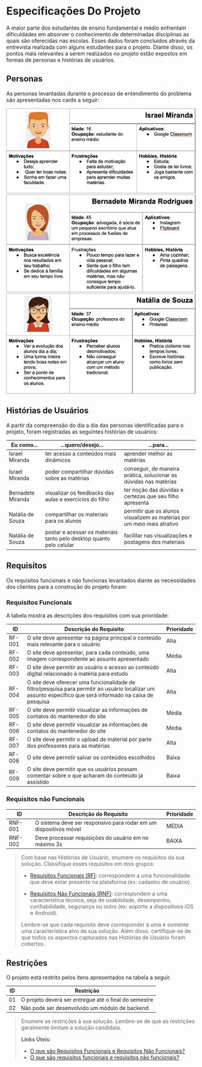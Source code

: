 # Especificações Do Projeto

A maior parte dos estudantes de ensino fundamental e médio enfrentam dificuldades em absorver o conhecimento de determinadas disciplinas as quais são oferecidas nas escolas. Esses dados foram concluídos através da entrevista realizada com alguns estudantes para o projeto. Diante disso, os pontos mais relevantes a serem realizados no projeto estão expostos em formas de personas e histórias de usuários.

## Personas

As personas levantadas durante o processo de entendimento do problema são apresentadas nos cards a seguir:

![Persona 01 - Israel](images/Israel.jpg "Persona Israel")
![Persona 02 - Bernadete](images/Bernadete.jpg "Persona Bernadete")
![Persona 03 - Natália](images/Natalia.jpg "Persona Natália")

## Histórias de Usuários

A partir da compreensão do dia a dia das personas identificadas para o projeto, foram registradas as seguintes histórias de usuários:

| **Eu como...** | **...quero/desejo...** | **...para...** |
| --- | --- | --- |
| Israel Miranda | ter acesso a conteúdos mais dinâmicos | aprender melhor as matérias |
| Israel Miranda | poder compartilhar dúvidas sobre as matérias | conseguir, de maneira prática, solucionar as dúvidas nas matérias |
| Bernadete Miranda | visualizar os feedbacks das aulas e exercícios do filho | ter noção das dúvidas e certezas que seu filho apresenta |
| Natália de Souza | compartilhar os materiais para os alunos | permitir que os alunos visualizem as matérias por um meio mais atrativo |
| Natália de Souza | postar e acessar os materiais tanto pelo desktop quanto pelo celular | facilitar nas visualizações e postagens dos materiais |

## Requisitos

Os requisitos funcionais e não funcionas levantados diante as necessidades dos clientes para a construção do projeto foram:

### Requisitos Funcionais

A tabela mostra as descrições dos requisitos com sua prioridade:

| **ID**     | **Descrição do Requisito** | **Prioridade** |
| --------- | ------------------------- | ---- |
| RF-001 | O site deve apresentar na página principal o conteúdo mais relevante para o usuário | Alta |
| RF-002 | O site deve apresentar, para cada conteúdo, uma imagem correspondente ao assunto apresentado | Média |
| RF-003 | O site deve permitir ao usuário o acesso ao conteúdo digital relacionado à matéria para estudo | Alta |
| RF-004 | O site deve oferecer uma funcionalidade de filtro/pesquisa para permitir ao usuário localizar um assunto específico que será informado na caixa de pesquisa | Alta |
| RF-005 | O site deve permitir visualizar as informações de contatos do mantenedor do site | Média |
| RF-006 | O site deve permitir visualizar as informações de contatos do mantenedor do site | Média |
| RF-007 | O site deve permitir o upload de material por parte dos professores para as matérias | Alta |
| RF-008 | O site deve permitir salvar os conteúdos escolhidos | Baixa |
| RF-009 | O site deve permitir que os usuários possam comentar sobre o que acharam do conteúdo já assistido | Baixa |

### Requisitos não Funcionais

|ID     | Descrição do Requisito  |Prioridade |
|-------|-------------------------|----|
|RNF-001| O sistema deve ser responsivo para rodar em um dispositivos móvel | MÉDIA | 
|RNF-002| Deve processar requisições do usuário em no máximo 3s |  BAIXA | 

> Com base nas Histórias de Usuário, enumere os requisitos da sua
> solução. Classifique esses requisitos em dois grupos:
>
> - [Requisitos Funcionais
>   (RF)](https://pt.wikipedia.org/wiki/Requisito_funcional):
>   correspondem a uma funcionalidade que deve estar presente na
>   plataforma (ex: cadastro de usuário).
>
> - [Requisitos Não Funcionais
>   (RNF)](https://pt.wikipedia.org/wiki/Requisito_n%C3%A3o_funcional):
>   correspondem a uma característica técnica, seja de usabilidade,
>   desempenho, confiabilidade, segurança ou outro (ex: suporte a
>   dispositivos iOS e Android).
>
> Lembre-se que cada requisito deve corresponder à uma e somente uma
> característica alvo da sua solução. Além disso, certifique-se de que
> todos os aspectos capturados nas Histórias de Usuário foram cobertos.

## Restrições

O projeto está restrito pelos itens apresentados na tabela a seguir.

|ID| Restrição                                             |
|--|-------------------------------------------------------|
|01| O projeto deverá ser entregue até o final do semestre |
|02| Não pode ser desenvolvido um módulo de backend        |


> Enumere as restrições à sua solução. Lembre-se de que as restrições
> geralmente limitam a solução candidata.
> 
> **Links Úteis**:
> - [O que são Requisitos Funcionais e Requisitos Não Funcionais?](https://codificar.com.br/requisitos-funcionais-nao-funcionais/)
> - [O que são requisitos funcionais e requisitos não funcionais?](https://analisederequisitos.com.br/requisitos-funcionais-e-requisitos-nao-funcionais-o-que-sao/)
